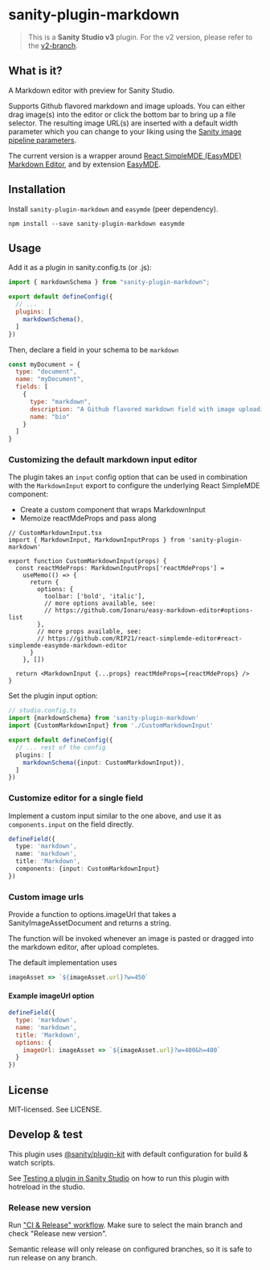 # sanity-plugin-markdown

> This is a **Sanity Studio v3** plugin.
> For the v2 version, please refer to the [v2-branch](https://github.com/sanity-io/sanity-plugin-markdown/tree/studio-v2).

## What is it?

A Markdown editor with preview for Sanity Studio. 

Supports Github flavored markdown and image uploads. 
You can either drag image(s) into the editor or click the bottom bar to bring up a file selector. 
The resulting image URL(s) are inserted with a default width parameter which you can change to your liking using the [Sanity image pipeline parameters](https://www.sanity.io/docs/image-urls).

The current version is a wrapper around [React SimpleMDE (EasyMDE) Markdown Editor](https://github.com/RIP21/react-simplemde-editor#react-simplemde-easymde-markdown-editor),
and by extension [EasyMDE](https://github.com/Ionaru/easy-markdown-editor).

## Installation
Install `sanity-plugin-markdown` and `easymde` (peer dependency).

```
npm install --save sanity-plugin-markdown easymde
```

## Usage

Add it as a plugin in sanity.config.ts (or .js):

```js
import { markdownSchema } from "sanity-plugin-markdown";

export default defineConfig({
  // ...
  plugins: [
    markdownSchema(),
  ] 
})
```

Then, declare a field in your schema to be `markdown`

```javascript
const myDocument = {
  type: "document",
  name: "myDocument",
  fields: [
    {
      type: "markdown",
      description: "A Github flavored markdown field with image uploading",
      name: "bio"
    }
  ]
}
```

### Customizing the default markdown input editor

The plugin takes an `input` config option that can be used in combination with the `MarkdownInput` export
to configure the underlying React SimpleMDE component:

* Create a custom component that wraps MarkdownInput
* Memoize reactMdeProps and pass along

```tsx
// CustomMarkdownInput.tsx
import { MarkdownInput, MarkdownInputProps } from 'sanity-plugin-markdown'

export function CustomMarkdownInput(props) {
  const reactMdeProps: MarkdownInputProps['reactMdeProps'] =
    useMemo(() => {
      return {
        options: {
          toolbar: ['bold', 'italic'],
          // more options available, see:
          // https://github.com/Ionaru/easy-markdown-editor#options-list
        },
        // more props available, see:
        // https://github.com/RIP21/react-simplemde-editor#react-simplemde-easymde-markdown-editor
      }
    }, [])

  return <MarkdownInput {...props} reactMdeProps={reactMdeProps} />
}
```
Set the plugin input option:

```ts
// studio.config.ts
import {markdownSchema} from 'sanity-plugin-markdown'
import {CustomMarkdownInput} from './CustomMarkdownInput'

export default defineConfig({
  // ... rest of the config
  plugins: [
    markdownSchema({input: CustomMarkdownInput}),
  ]
})
```

### Customize editor for a single field

Implement a custom input similar to the one above, and use it as `components.input` on the field directly.

```ts
defineField({
  type: 'markdown',
  name: 'markdown',
  title: 'Markdown',
  components: {input: CustomMarkdownInput}
})
```

### Custom image urls

Provide a function to options.imageUrl that takes a SanityImageAssetDocument and returns a string.

The function will be invoked whenever an image is pasted or dragged into the markdown editor, 
after upload completes.

The default implementation uses
```js
imageAsset => `${imageAsset.url}?w=450`
```

#### Example imageUrl option

```js
defineField({
  type: 'markdown',
  name: 'markdown',
  title: 'Markdown',
  options: {
    imageUrl: imageAsset => `${imageAsset.url}?w=400&h=400`
  }
})
```


## License

MIT-licensed. See LICENSE.

## Develop & test

This plugin uses [@sanity/plugin-kit](https://github.com/sanity-io/plugin-kit)
with default configuration for build & watch scripts.

See [Testing a plugin in Sanity Studio](https://github.com/sanity-io/plugin-kit#testing-a-plugin-in-sanity-studio)
on how to run this plugin with hotreload in the studio.

### Release new version

Run ["CI & Release" workflow](https://github.com/sanity-io/sanity-plugin-markdown/actions/workflows/main.yml).
Make sure to select the main branch and check "Release new version".

Semantic release will only release on configured branches, so it is safe to run release on any branch.
